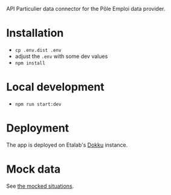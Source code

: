API Particulier data connector for the Pôle Emploi data provider.

# Installation

- `cp .env.dist .env`
- adjust the `.env` with some dev values
- `npm install`

# Local development

- `npm run start:dev`

# Deployment

The app is deployed on Etalab's [Dokku](https://github.com/dokku/dokku) instance.

# Mock data

See [the mocked situations](https://airtable.com/shrVBGM2L2dAbPXxO).
